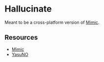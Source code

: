 # Hallucinate

Meant to be a cross-platform version of [Mimic](https://github.com/molenzwiebel/Mimic).

## Resources

* [Mimic](https://github.com/molenzwiebel/Mimic)
* [YasuNO](https://github.com/pseudonym117/YasuNO)
